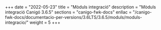 +++
date        = "2022-05-23"
title       = "Mòduls integració"
description = "Mòduls integració Canigó 3.6.5"
sections    = "canigo-fwk-docs"
enllac		= "/canigo-fwk-docs/documentacio-per-versions/3.6LTS/3.6.5/moduls/moduls-integracio/"
weight		= 5
+++
